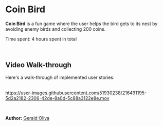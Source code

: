 # Coin Bird

**Coin Bird** is a fun game where the user helps the bird gets to its nest by avoiding enemy birds and collecting 200 coins. 

Time spent: 4 hours spent in total

<br>

## Video Walk-through

Here's a walk-through of implemented user stories:<br><br>

https://user-images.githubusercontent.com/51930238/216491195-5d2a2182-2306-42de-8a0d-5c88a3122e8e.mov

<br>

**Author:** [Gerald Oliva](https://www.geraldoliva.com/)
